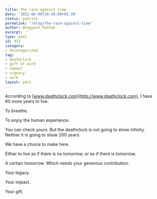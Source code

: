 ```yaml
---
title: The race against time
date: '2022-06-09T10:30:00+05:30'
status: publish
permalink: "/blog/the-race-against-time"
author: Bhagyesh Pathak
excerpt: ''
type: post
id: 913
category:
- Uncategorized
tag:
- deathclock
- gift of work
- impact
- urgency
- work
layout: post
---
```


According to [www.deathclock.com](http://www.deathclock.com), I have 60 more years to live.

To breathe.

To enjoy the human experience.

You can check yours. But the deathclock is not going to show infinity. Neither it is going to show 200 years.

We have a choice to make here.

Either to live as if there is no tomorrow, or as if there is tomorrow.

A certain tomorrow. Which needs your generous contribution.

Your legacy.

Your impact.

Your gift.
